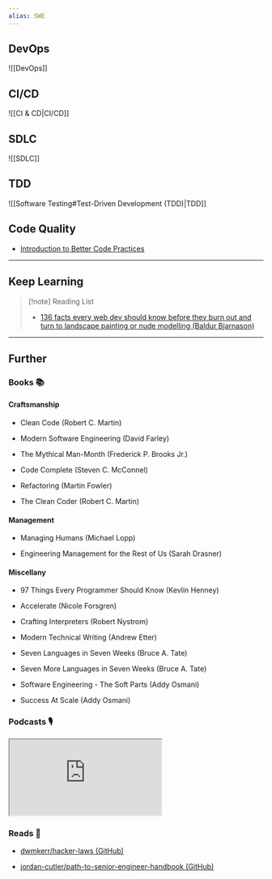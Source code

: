 ```yaml
---
alias: SWE
---
```


## DevOps

![[DevOps]]

## CI/CD

![[CI & CD|CI/CD]]

## SDLC

![[SDLC]]

## TDD

![[Software Testing#Test-Driven Development (TDD)|TDD]]

## Code Quality

- [Introduction to Better Code Practices](https://peacockindia.mintlify.app/introduction)

---

## Keep Learning

> [!note] Reading List
> - [136 facts every web dev should know before they burn out and turn to landscape painting or nude modelling (Baldur Bjarnason)](https://www.baldurbjarnason.com/2021/100-things-every-web-developer-should-know/)

---
## Further

### Books 📚

#### Craftsmanship

- Clean Code (Robert C. Martin)

- Modern Software Engineering (David Farley)

- The Mythical Man-Month (Frederick P. Brooks Jr.)

- Code Complete (Steven C. McConnel)

- Refactoring (Martin Fowler)

- The Clean Coder (Robert C. Martin)

#### Management

- Managing Humans (Michael Lopp)

- Engineering Management for the Rest of Us (Sarah Drasner)

#### Miscellany

- 97 Things Every Programmer Should Know (Kevlin Henney)

- Accelerate (Nicole Forsgren)

- Crafting Interpreters (Robert Nystrom)

- Modern Technical Writing (Andrew Etter)

- Seven Languages in Seven Weeks (Bruce A. Tate)

- Seven More Languages in Seven Weeks (Bruce A. Tate)

- Software Engineering - The Soft Parts (Addy Osmani)

- Success At Scale (Addy Osmani)

### Podcasts 🎙

<iframe src='https://podverse.fm/embed/player?episodeId=CIW8GYmDGM' title='Podverse Embed Player' class='pv-embed-player'>Syntax - How to Get Better at Debugging</iframe>

### Reads 📄

- [dwmkerr/hacker-laws (GitHub)](https://github.com/dwmkerr/hacker-laws#readme)

- [jordan-cutler/path-to-senior-engineer-handbook (GitHub)](https://github.com/jordan-cutler/path-to-senior-engineer-handbook)

